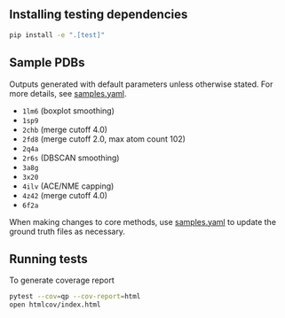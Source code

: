## Installing testing dependencies
```bash
pip install -e ".[test]"
```

## Sample PDBs
Outputs generated with default parameters unless otherwise stated. For more details, see [samples.yaml](samples.yaml).

- `1lm6` (boxplot smoothing)
- `1sp9`
- `2chb` (merge cutoff 4.0)
- `2fd8` (merge cutoff 2.0, max atom count 102)
- `2q4a`
- `2r6s` (DBSCAN smoothing)
- `3a8g`
- `3x20`
- `4ilv` (ACE/NME capping)
- `4z42` (merge cutoff 4.0)
- `6f2a`

When making changes to core methods, use [samples.yaml](samples.yaml) to update the ground truth files as necessary. 

## Running tests
To generate coverage report
```bash
pytest --cov=qp --cov-report=html
open htmlcov/index.html
```